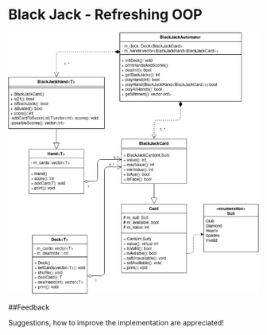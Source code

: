 # Black Jack - Refreshing OOP
[![UML diagram of the code](https://github.com/dkarakas/BlackJack/blob/master/BlackJack.png)]()


##Feedback

Suggestions, how to improve the implementation are appreciated!
